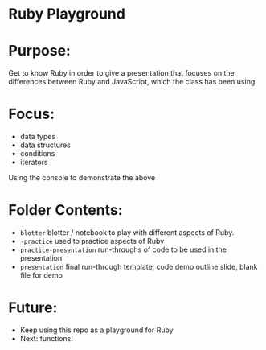 # Ruby Playground

# Purpose: 
Get to know Ruby in order to give a presentation that focuses on the differences between Ruby and JavaScript, which the class has been using. 

# Focus: 
- data types
- data structures
- conditions 
- iterators 

Using the console to demonstrate the above

# Folder Contents:
- `blotter` blotter / notebook to play with different aspects of Ruby.
- `-practice` used to practice aspects of Ruby
- `practice-presentation` run-throughs of code to be used in the presentation
- `presentation` final run-through template, code demo outline slide, blank file for demo

# Future:
- Keep using this repo as a playground for Ruby
- Next: functions!
